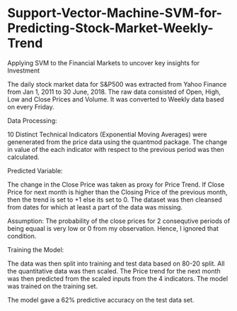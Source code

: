 # Support-Vector-Machine-SVM-for-Predicting-Stock-Market-Weekly-Trend
Applying SVM to the Financial Markets to uncover key insights for Investment

The daily stock market data for S&P500 was extracted from Yahoo Finance from Jan 1, 2011 to 30 June, 2018. The raw data consisted of Open, High, Low and Close Prices and Volume. It was converted to Weekly data based on every Friday. 

Data Processing: 

10 Distinct Technical Indicators (Exponential Moving Averages) were genenerated from the price data using the quantmod package. The change in value of the each indicator with respect to the previous period was then calculated.

Predicted Variable: 

The change in the Close Price was taken as proxy for Price Trend. If Close Price for next month is higher than the Closing Price of the previous month, then the trend is set to +1 else its set to 0. The dataset was then cleansed from dates for which at least a part of the data was missing.

Assumption: The probability of the close prices for 2 consequtive periods of being equaal is very low or 0 from my observation. Hence, I ignored that condition.

Training the Model:

The data was then split into training and test data based on 80-20 split. All the quantitative data was then scaled. The Price trend for the next month was then predicted from the scaled inputs from the 4 indicators. The model was trained on the training set.

The model gave a 62% predictive accuracy on the test data set.
